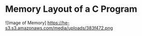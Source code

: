 # Memory Layout of a C Program

![Image of Memory]
https://he-s3.s3.amazonaws.com/media/uploads/383f472.png

